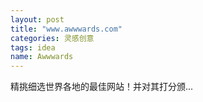 ```yaml
---
layout: post
title: "www.awwwards.com"
categories: 灵感创意
tags: idea
name: Awwwards
---
```

精挑细选世界各地的最佳网站！并对其打分颁...
<!--break-->
